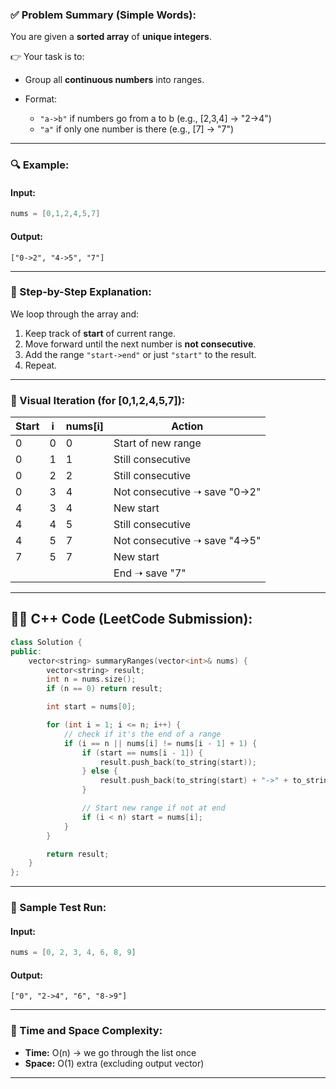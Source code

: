 ### ✅ Problem Summary (Simple Words):

You are given a **sorted array** of **unique integers**.

👉 Your task is to:

* Group all **continuous numbers** into ranges.
* Format:

  * `"a->b"` if numbers go from a to b (e.g., \[2,3,4] → "2->4")
  * `"a"` if only one number is there (e.g., \[7] → "7")

---

### 🔍 Example:

#### Input:

```cpp
nums = [0,1,2,4,5,7]
```

#### Output:

```
["0->2", "4->5", "7"]
```

---

### 🔧 Step-by-Step Explanation:

We loop through the array and:

1. Keep track of **start** of current range.
2. Move forward until the next number is **not consecutive**.
3. Add the range `"start->end"` or just `"start"` to the result.
4. Repeat.

---

### 🧠 Visual Iteration (for \[0,1,2,4,5,7]):

| Start | i | nums\[i] | Action                        |
| ----- | - | -------- | ----------------------------- |
| 0     | 0 | 0        | Start of new range            |
| 0     | 1 | 1        | Still consecutive             |
| 0     | 2 | 2        | Still consecutive             |
| 0     | 3 | 4        | Not consecutive ➝ save "0->2" |
| 4     | 3 | 4        | New start                     |
| 4     | 4 | 5        | Still consecutive             |
| 4     | 5 | 7        | Not consecutive ➝ save "4->5" |
| 7     | 5 | 7        | New start                     |
|       |   |          | End ➝ save "7"                |

---

## 👨‍💻 C++ Code (LeetCode Submission):

```cpp
class Solution {
public:
    vector<string> summaryRanges(vector<int>& nums) {
        vector<string> result;
        int n = nums.size();
        if (n == 0) return result;

        int start = nums[0];

        for (int i = 1; i <= n; i++) {
            // check if it's the end of a range
            if (i == n || nums[i] != nums[i - 1] + 1) {
                if (start == nums[i - 1]) {
                    result.push_back(to_string(start));
                } else {
                    result.push_back(to_string(start) + "->" + to_string(nums[i - 1]));
                }

                // Start new range if not at end
                if (i < n) start = nums[i];
            }
        }

        return result;
    }
};
```

---

### 🧪 Sample Test Run:

#### Input:

```cpp
nums = [0, 2, 3, 4, 6, 8, 9]
```

#### Output:

```
["0", "2->4", "6", "8->9"]
```

---

### 🧠 Time and Space Complexity:

* **Time:** O(n) → we go through the list once
* **Space:** O(1) extra (excluding output vector)

---
